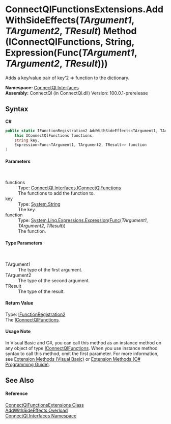 # ConnectQlFunctionsExtensions.AddWithSideEffects(*TArgument1*, *TArgument2*, *TResult*) Method (IConnectQlFunctions, String, Expression(Func(*TArgument1*, *TArgument2*, *TResult*)))
 

Adds a key/value pair of key'2 => function to the dictionary.

**Namespace:**&nbsp;<a href="N_ConnectQl_Interfaces">ConnectQl.Interfaces</a><br />**Assembly:**&nbsp;ConnectQl (in ConnectQl.dll) Version: 100.0.1-prerelease

## Syntax

**C#**<br />
``` C#
public static IFunctionRegistration2 AddWithSideEffects<TArgument1, TArgument2, TResult>(
	this IConnectQlFunctions functions,
	string key,
	Expression<Func<TArgument1, TArgument2, TResult>> function
)

```


#### Parameters
&nbsp;<dl><dt>functions</dt><dd>Type: <a href="T_ConnectQl_Interfaces_IConnectQlFunctions">ConnectQl.Interfaces.IConnectQlFunctions</a><br />The functions to add the function to.</dd><dt>key</dt><dd>Type: <a href="http://msdn2.microsoft.com/en-us/library/s1wwdcbf" target="_blank">System.String</a><br />The key.</dd><dt>function</dt><dd>Type: <a href="http://msdn2.microsoft.com/en-us/library/bb335710" target="_blank">System.Linq.Expressions.Expression</a>(<a href="http://msdn2.microsoft.com/en-us/library/bb534647" target="_blank">Func</a>(*TArgument1*, *TArgument2*, *TResult*))<br />The function.</dd></dl>

#### Type Parameters
&nbsp;<dl><dt>TArgument1</dt><dd>The type of the first argument.</dd><dt>TArgument2</dt><dd>The type of the second argument.</dd><dt>TResult</dt><dd>The type of the result.</dd></dl>

#### Return Value
Type: <a href="T_ConnectQl_Interfaces_IFunctionRegistration2">IFunctionRegistration2</a><br />The <a href="T_ConnectQl_Interfaces_IConnectQlFunctions">IConnectQlFunctions</a>.

#### Usage Note
In Visual Basic and C#, you can call this method as an instance method on any object of type <a href="T_ConnectQl_Interfaces_IConnectQlFunctions">IConnectQlFunctions</a>. When you use instance method syntax to call this method, omit the first parameter. For more information, see <a href="http://msdn.microsoft.com/en-us/library/bb384936.aspx">Extension Methods (Visual Basic)</a> or <a href="http://msdn.microsoft.com/en-us/library/bb383977.aspx">Extension Methods (C# Programming Guide)</a>.

## See Also


#### Reference
<a href="T_ConnectQl_Interfaces_ConnectQlFunctionsExtensions">ConnectQlFunctionsExtensions Class</a><br /><a href="Overload_ConnectQl_Interfaces_ConnectQlFunctionsExtensions_AddWithSideEffects">AddWithSideEffects Overload</a><br /><a href="N_ConnectQl_Interfaces">ConnectQl.Interfaces Namespace</a><br />